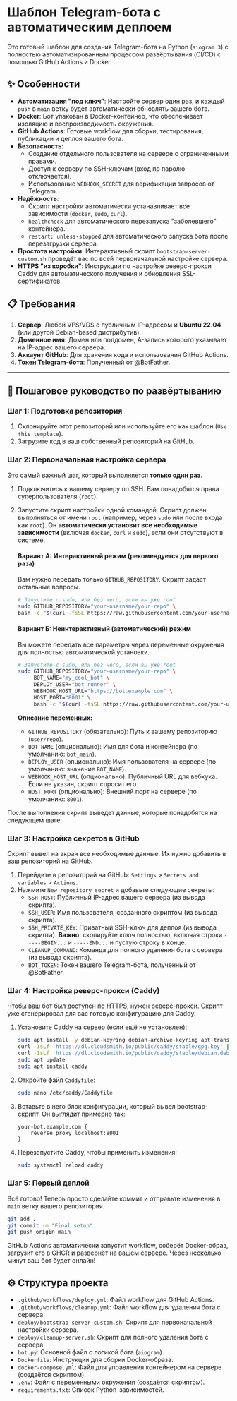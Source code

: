 # Шаблон Telegram-бота с автоматическим деплоем

Это готовый шаблон для создания Telegram-бота на Python (`aiogram 3`) с полностью автоматизированным процессом развёртывания (CI/CD) с помощью GitHub Actions и Docker.

## ✨ Особенности

- **Автоматизация "под ключ"**: Настройте сервер один раз, и каждый `push` в `main` ветку будет автоматически обновлять вашего бота.
- **Docker**: Бот упакован в Docker-контейнер, что обеспечивает изоляцию и воспроизводимость окружения.
- **GitHub Actions**: Готовые workflow для сборки, тестирования, публикации и деплоя вашего бота.
- **Безопасность**:
  - Создание отдельного пользователя на сервере с ограниченными правами.
  - Доступ к серверу по SSH-ключам (вход по паролю отключается).
  - Использование `WEBHOOK_SECRET` для верификации запросов от Telegram.
- **Надёжность**:
  - Скрипт настройки автоматически устанавливает все зависимости (`docker`, `sudo`, `curl`).
  - `healthcheck` для автоматического перезапуска "заболевшего" контейнера.
  - `restart: unless-stopped` для автоматического запуска бота после перезагрузки сервера.
- **Простота настройки**: Интерактивный скрипт `bootstrap-server-custom.sh` проведёт вас по всей первоначальной настройке сервера.
- **HTTPS "из коробки"**: Инструкции по настройке реверс-прокси Caddy для автоматического получения и обновления SSL-сертификатов.

## 📋 Требования

1.  **Сервер**: Любой VPS/VDS с публичным IP-адресом и **Ubuntu 22.04** (или другой Debian-based дистрибутив).
2.  **Доменное имя**: Домен или поддомен, A-запись которого указывает на IP-адрес вашего сервера.
3.  **Аккаунт GitHub**: Для хранения кода и использования GitHub Actions.
4.  **Токен Telegram-бота**: Полученный от @BotFather.

---

## 🚀 Пошаговое руководство по развёртыванию

### Шаг 1: Подготовка репозитория

1.  Склонируйте этот репозиторий или используйте его как шаблон (`Use this template`).
2.  Загрузите код в ваш собственный репозиторий на GitHub.

### Шаг 2: Первоначальная настройка сервера

Это самый важный шаг, который выполняется **только один раз**.

1.  Подключитесь к вашему серверу по SSH. Вам понадобятся права суперпользователя (`root`).

2.  Запустите скрипт настройки одной командой. Скрипт должен выполняться от имени `root` (например, через `sudo` или после входа как `root`). Он **автоматически установит все необходимые зависимости** (включая `docker`, `curl` и `sudo`), если они отсутствуют в системе.

    #### Вариант А: Интерактивный режим (рекомендуется для первого раза)
    Вам нужно передать только `GITHUB_REPOSITORY`. Скрипт задаст остальные вопросы.
    ```bash
    # Запустите с sudo, или без него, если вы уже root
    sudo GITHUB_REPOSITORY="your-username/your-repo" \
    bash -c "$(curl -fsSL https://raw.githubusercontent.com/your-username/your-repo/main/deploy/bootstrap-server-custom.sh)"
    ```

    #### Вариант Б: Неинтерактивный (автоматический) режим
    Вы можете передать все параметры через переменные окружения для полностью автоматической установки.
    ```bash
    # Запустите с sudo, или без него, если вы уже root
    sudo GITHUB_REPOSITORY="your-username/your-repo" \
         BOT_NAME="my_cool_bot" \
         DEPLOY_USER="bot_runner" \
         WEBHOOK_HOST_URL="https://bot.example.com" \
         HOST_PORT="8001" \
         bash -c "$(curl -fsSL https://raw.githubusercontent.com/your-username/your-repo/main/deploy/bootstrap-server-custom.sh)"
    ```

    **Описание переменных:**
    - `GITHUB_REPOSITORY` (обязательно): Путь к вашему репозиторию (`user/repo`).
    - `BOT_NAME` (опционально): Имя для бота и контейнера (по умолчанию: `bot_main`).
    - `DEPLOY_USER` (опционально): Имя пользователя на сервере (по умолчанию: значение `BOT_NAME`).
    - `WEBHOOK_HOST_URL` (опционально): Публичный URL для вебхука. Если не указан, скрипт спросит его.
    - `HOST_PORT` (опционально): Внешний порт на сервере (по умолчанию: `8001`).

После выполнения скрипт выведет данные, которые понадобятся на следующем шаге.

### Шаг 3: Настройка секретов в GitHub

Скрипт вывел на экран все необходимые данные. Их нужно добавить в ваш репозиторий на GitHub.

1.  Перейдите в репозиторий на GitHub: `Settings` > `Secrets and variables` > `Actions`.
2.  Нажмите `New repository secret` и добавьте следующие секреты:
    - `SSH_HOST`: Публичный IP-адрес вашего сервера (из вывода скрипта).
    - `SSH_USER`: Имя пользователя, созданного скриптом (из вывода скрипта).
    - `SSH_PRIVATE_KEY`: Приватный SSH-ключ для деплоя (из вывода скрипта). **Важно:** скопируйте ключ полностью, включая строки `-----BEGIN...` и `-----END...` и пустую строку в конце.
    - `CLEANUP_COMMAND`: Команда для полного удаления бота с сервера (из вывода скрипта).
    - `BOT_TOKEN`: Токен вашего Telegram-бота, полученный от @BotFather.

### Шаг 4: Настройка реверс-прокси (Caddy)

Чтобы ваш бот был доступен по HTTPS, нужен реверс-прокси. Скрипт уже сгенерировал для вас готовую конфигурацию для Caddy.

1.  Установите Caddy на сервер (если ещё не установлен):
    ```bash
    sudo apt install -y debian-keyring debian-archive-keyring apt-transport-https
    curl -1sLf 'https://dl.cloudsmith.io/public/caddy/stable/gpg.key' | sudo gpg --dearmor -o /usr/share/keyrings/caddy-stable-archive-keyring.gpg
    curl -1sLf 'https://dl.cloudsmith.io/public/caddy/stable/debian.deb.txt' | sudo tee /etc/apt/sources.list.d/caddy-stable.list
    sudo apt update
    sudo apt install caddy
    ```
2.  Откройте файл `Caddyfile`:
    ```bash
    sudo nano /etc/caddy/Caddyfile
    ```
3.  Вставьте в него блок конфигурации, который вывел bootstrap-скрипт. Он выглядит примерно так:
    ```
    your-bot.example.com {
        reverse_proxy localhost:8001
    }
    ```
4.  Перезапустите Caddy, чтобы применить изменения:
    ```bash
    sudo systemctl reload caddy
    ```

### Шаг 5: Первый деплой

Всё готово! Теперь просто сделайте коммит и отправьте изменения в `main` ветку вашего репозитория.
```bash
git add .
git commit -m "Final setup"
git push origin main
```
GitHub Actions автоматически запустит workflow, соберёт Docker-образ, загрузит его в GHCR и развернёт на вашем сервере. Через несколько минут ваш бот будет онлайн!

## ⚙️ Структура проекта

- `.github/workflows/deploy.yml`: Файл workflow для GitHub Actions.
- `.github/workflows/cleanup.yml`: Файл workflow для удаления бота с сервера.
- `deploy/bootstrap-server-custom.sh`: Скрипт для первоначальной настройки сервера.
- `deploy/cleanup-server.sh`: Скрипт для полного удаления бота с сервера.
- `bot.py`: Основной файл с логикой бота (`aiogram`).
- `Dockerfile`: Инструкции для сборки Docker-образа.
- `docker-compose.yml`: Файл для управления контейнером на сервере (создаётся скриптом).
- `.env`: Файл с переменными окружения (создаётся скриптом).
- `requirements.txt`: Список Python-зависимостей.